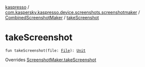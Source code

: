 [kaspresso](../../index.md) / [com.kaspersky.kaspresso.device.screenshots.screenshotmaker](../index.md) / [CombinedScreenshotMaker](index.md) / [takeScreenshot](./take-screenshot.md)

# takeScreenshot

`fun takeScreenshot(file: `[`File`](https://developer.android.com/reference/java/io/File.html)`): `[`Unit`](https://kotlinlang.org/api/latest/jvm/stdlib/kotlin/-unit/index.html)

Overrides [ScreenshotMaker.takeScreenshot](../-screenshot-maker/take-screenshot.md)

